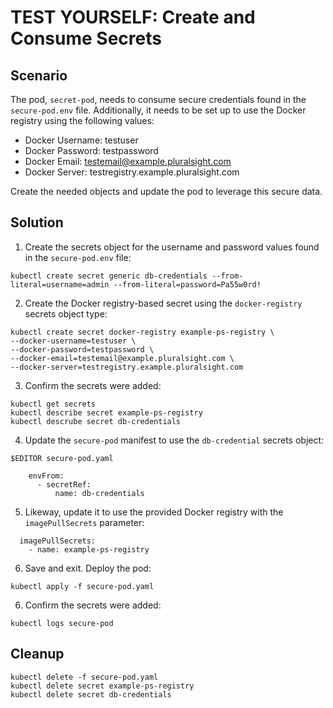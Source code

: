 # TEST YOURSELF: Create and Consume Secrets

## Scenario

The pod, `secret-pod`, needs to consume secure credentials found in the `secure-pod.env` file. Additionally, it needs to be set up to use the Docker registry using the following values:

- Docker Username: testuser
- Docker Password: testpassword
- Docker Email: testemail@example.pluralsight.com
- Docker Server: testregistry.example.pluralsight.com

Create the needed objects and update the pod to leverage this secure data.

## Solution

1. Create the secrets object for the username and password values found in the `secure-pod.env` file:

```
kubectl create secret generic db-credentials --from-literal=username=admin --from-literal=password=Pa55w0rd!
```

2. Create the Docker registry-based secret using the `docker-registry` secrets object type:

```
kubectl create secret docker-registry example-ps-registry \ 
--docker-username=testuser \
--docker-password=testpassword \
--docker-email=testemail@example.pluralsight.com \
--docker-server=testregistry.example.pluralsight.com
```

3. Confirm the secrets were added:

```
kubectl get secrets
kubectl describe secret example-ps-registry
kubectl descrube secret db-credentials
```

4. Update the `secure-pod` manifest to use the `db-credential` secrets object:

```
$EDITOR secure-pod.yaml
```

```
    envFrom:
      - secretRef:
          name: db-credentials
```

5. Likeway, update it to use the provided Docker registry with the `imagePullSecrets` parameter:

```
  imagePullSecrets:
    - name: example-ps-registry
```

6. Save and exit. Deploy the pod:

```
kubectl apply -f secure-pod.yaml
```

6. Confirm the secrets were added:

```
kubectl logs secure-pod
```

## Cleanup

```
kubectl delete -f secure-pod.yaml
kubectl delete secret example-ps-registry
kubectl delete secret db-credentials
```
